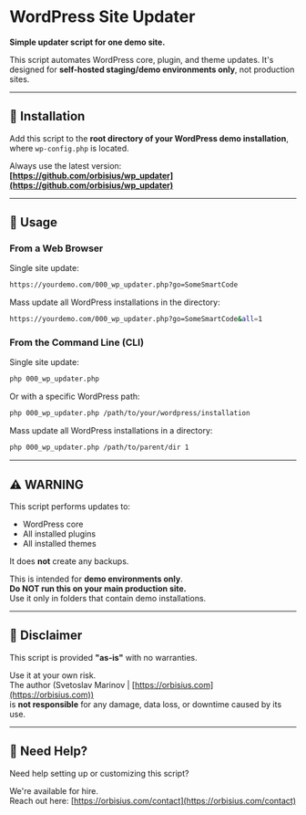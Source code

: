 # WordPress Site Updater

**Simple updater script for one demo site.**

This script automates WordPress core, plugin, and theme updates. It's designed for **self-hosted staging/demo environments only**, not production sites.

---

## 📂 Installation

Add this script to the **root directory of your WordPress demo installation**, where `wp-config.php` is located.

Always use the latest version:  
**[https://github.com/orbisius/wp_updater](https://github.com/orbisius/wp_updater)**

---

## 🚀 Usage

### From a Web Browser

Single site update:
```bash
https://yourdemo.com/000_wp_updater.php?go=SomeSmartCode
```

Mass update all WordPress installations in the directory:
```bash
https://yourdemo.com/000_wp_updater.php?go=SomeSmartCode&all=1
```

### From the Command Line (CLI)

Single site update:
```bash
php 000_wp_updater.php
```

Or with a specific WordPress path:
```bash
php 000_wp_updater.php /path/to/your/wordpress/installation
```

Mass update all WordPress installations in a directory:
```bash
php 000_wp_updater.php /path/to/parent/dir 1
```

---

## ⚠️ WARNING

This script performs updates to:
- WordPress core
- All installed plugins
- All installed themes

It does **not** create any backups.

This is intended for **demo environments only**.  
**Do NOT run this on your main production site.**  
Use it only in folders that contain demo installations.

---

## 🛑 Disclaimer

This script is provided **"as-is"** with no warranties.

Use it at your own risk.  
The author (Svetoslav Marinov | [https://orbisius.com](https://orbisius.com))  
is **not responsible** for any damage, data loss, or downtime caused by its use.

---

## 🤝 Need Help?

Need help setting up or customizing this script?

We're available for hire.  
Reach out here: [https://orbisius.com/contact](https://orbisius.com/contact)
